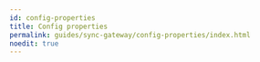 ```yaml
---
id: config-properties
title: Config properties
permalink: guides/sync-gateway/config-properties/index.html
noedit: true
---
```


<script>
	window.configurl = 'https://s3.amazonaws.com/cb-docs-swagger/config/specs/sg.json';
</script>
<div id="root"></div>
